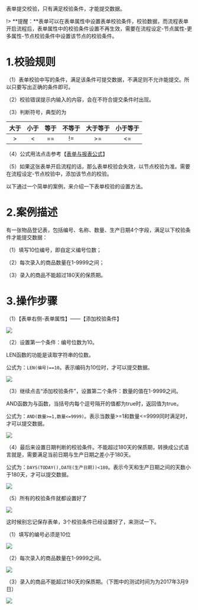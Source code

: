表单提交校验，只有满足校验条件，才能提交数据。

!> **提醒：**表单可以在表单属性中设置表单校验条件，校验数据，而流程表单开启流程后，表单属性中的校验条件设置不再生效，需要在流程设定-节点属性-更多属性-节点校验条件中设置该节点的校验条件。


# 1.校验规则

（1）表单校验中写的条件，满足该条件可提交数据，不满足则不允许能提交。所以只要写出正确的条件即可。

（2）校验错误提示内输入的内容，会在不符合提交条件时出现。

（3）判断符号，典型的为

|  大于  |    小于 |   等于 | 不等于 | 大于等于 | 小于等于 |
|  :--:  |  :--:  |  :--:  |  :--:  |  :--:  |  :--:  |
|  >     |  <     |  ==    |  !=    | >=     |  <=    |

（4）公式用法点击参考【[表单与报表公式](6-3公式.md ':target=_blank')】

（5）如果这张表单开启流程的话，那么表单校验会失效，以节点校验为准。需要在流程设定-节点校验中，添加该节点的校验。

以下通过一个简单的案例，来介绍一下表单校验的设置方法。

# 2.案例描述

有一张物品登记表，包括编号、名称、数量、生产日期4个字段，满足以下校验条件才能提交数据：

（1）填写10位编号，即自定义编号位数；

（2）每次录入的商品数量在1-9999之间；

（3）录入的商品不能超过180天的保质期。

# 3.操作步骤

（1）【表单右侧-表单属性】——【添加校验条件】

![](../img/6-2-1i1.png)

（2）设置第一个条件：编号位数为10。

LEN函数的功能是读取字符串的位数。

公式为：`LEN(编号)==10`。表示编码为10位时，才可以提交数据。

![](../img/6-2-1i2.png)

（3）继续点击“添加校验条件”，设置第二个条件：数量的值在1-9999之间。

AND函数为与函数，当括号内每个逗号隔开的值都为true时，返回值为true。

公式为：`AND(数量>=1,数量<=9999)`。表示当数量>=1和数量<=9999同时满足时，才可以提交数据。

![](../img/6-2-1i3.png)

（4）最后来设置日期判断的校验条件。不能超过180天的保质期，转换成公式语言就是，需要满足当前日期与生产日期之差小于180天。

公式为：`DAYS(TODAY(),DATE(生产日期))<180`。表示今天和生产日期之间的天数小于180天，才可以提交数据。

![](../img/6-2-1i4.png)

（5）所有的校验条件就都设置好了

![](../img/6-2-1i5.png)

这时候别忘记保存表单，3个校验条件已经设置好了，来测试一下。

（1）填写的编号必须是10位

![](../img/6-2-1i6.gif)

（2）每次录入的商品数量在1-9999之间。

![](../img/6-2-1i7.gif)

（3）录入的商品不能超过180天的保质期。（下图中的测试时间为为2017年3月9日）

![](../img/6-2-1i8.gif)



